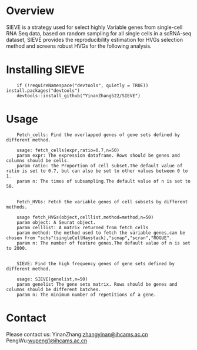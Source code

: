 # Overview
   SIEVE is a strategy used for select highly Variable genes from single-cell RNA Seq data, based on random sampling for all single cells in a scRNA-seq dataset, SIEVE provides the reproducibility estimation for HVGs selection method and screens robust HVGs for the following analysis.

# Installing SIEVE
		if (!requireNamespace("devtools", quietly = TRUE)) install.packages("devtools")
		devtools::install_github("YinanZhang522/SIEVE")

# Usage
		Fetch_cells: Find the overlapped genes of gene sets defined by different method.
   
		usage: fetch_cells(expr,ratio=0.7,n=50)
		param expr: The expression dataframe. Rows should be genes and columns should be cells.
		param ratio: the Proportion of cell subset.The default value of ratio is set to 0.7, but can also be set to other values between 0 to 1.
		param n: The times of subsampling.The default value of n is set to 50.  

  
		Fetch_HVGs: Fetch the variable genes of cell subsets by different methods.
   
		usage fetch_HVGs(object,celllist,method=method,n=50)
		param object: A Seurat object.
		param celllist: A matrix returned from fetch_cells
		param method: the method used to fetch the variable genes,can be chosen from "schs"(singleCellHaystack),"scmap","scran","ROGUE".
		param n: The number of feature genes.The default value of n is set to 2000.


		SIEVE: Find the high frequency genes of gene sets defined by different method.

		usage: SIEVE(genelist,n=50)
		param genelist The gene sets matrix. Rows should be genes and columns should be different batches.
		param n: The minimum number of repetitions of a gene.




# Contact
Please contact us:
YinanZhang:zhangyinan@ihcams.ac.cn
PengWu:wupeng1@ihcams.ac.cn
